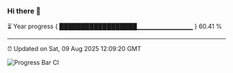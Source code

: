 ### Hi there 👋

⏳ Year progress { ██████████████████▁▁▁▁▁▁▁▁▁▁▁▁ } 60.41 %

---

⏰ Updated on Sat, 09 Aug 2025 12:09:20 GMT

![Progress Bar CI](https://github.com/liununu/liununu/workflows/Progress%20Bar%20CI/badge.svg)
